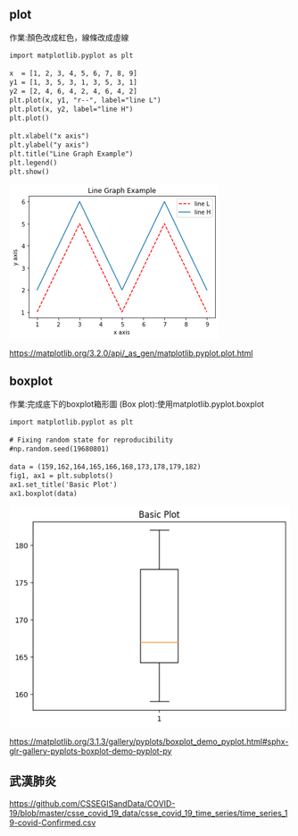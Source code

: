 ## plot
作業:顏色改成紅色，線條改成虛線

```
import matplotlib.pyplot as plt
 
x  = [1, 2, 3, 4, 5, 6, 7, 8, 9]
y1 = [1, 3, 5, 3, 1, 3, 5, 3, 1]
y2 = [2, 4, 6, 4, 2, 4, 6, 4, 2]
plt.plot(x, y1, "r--", label="line L")
plt.plot(x, y2, label="line H")
plt.plot()

plt.xlabel("x axis")
plt.ylabel("y axis")
plt.title("Line Graph Example")
plt.legend()
plt.show()

```
![image](https://raw.githubusercontent.com/anny-0212/AI/master/data/a.png)


https://matplotlib.org/3.2.0/api/_as_gen/matplotlib.pyplot.plot.html
## boxplot
作業:完成底下的boxplot箱形圖 (Box plot):使用matplotlib.pyplot.boxplot
```
import matplotlib.pyplot as plt

# Fixing random state for reproducibility
#np.random.seed(19680801)

data = (159,162,164,165,166,168,173,178,179,182)
fig1, ax1 = plt.subplots()
ax1.set_title('Basic Plot')
ax1.boxplot(data)

```
![image](https://raw.githubusercontent.com/anny-0212/AI/master/data/d.png)


https://matplotlib.org/3.1.3/gallery/pyplots/boxplot_demo_pyplot.html#sphx-glr-gallery-pyplots-boxplot-demo-pyplot-py
## 武漢肺炎
https://github.com/CSSEGISandData/COVID-19/blob/master/csse_covid_19_data/csse_covid_19_time_series/time_series_19-covid-Confirmed.csv
